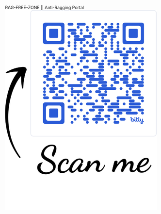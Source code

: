 RAG-FREE-ZONE || Anti-Ragging Portal
<img src="https://github.com/DEV-BRITI/RAG-FREE-ZONE/blob/master/images/bit.ly_rag-free-zone.png" width="500" />
